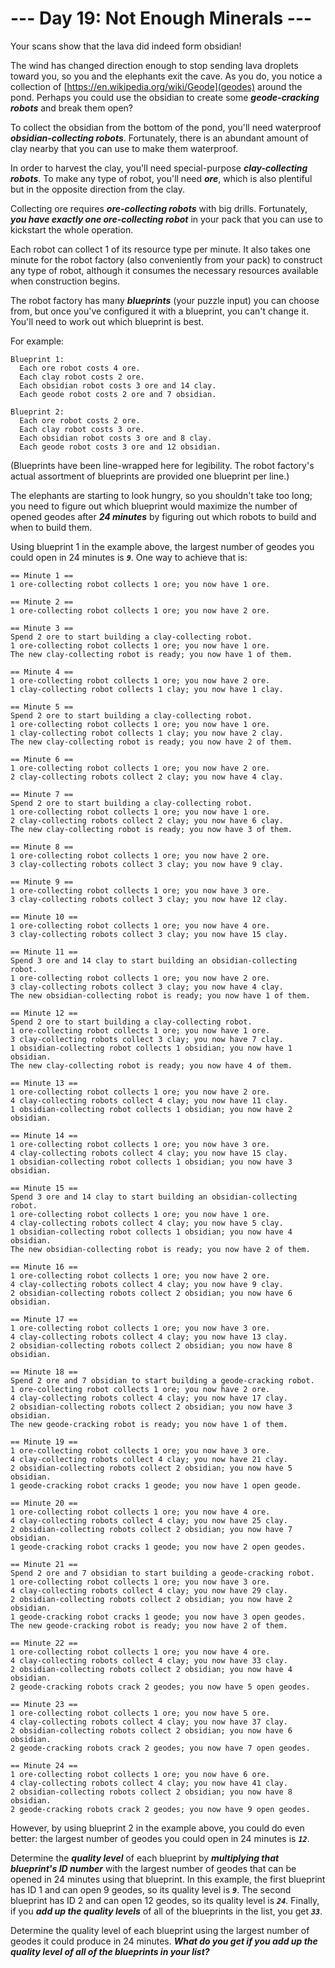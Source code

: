 # --- Day 19: Not Enough Minerals ---

Your scans show that the lava did indeed form obsidian!


The wind has changed direction enough to stop sending lava droplets toward you, so you and the elephants exit the cave. As you do, you notice a collection of [https://en.wikipedia.org/wiki/Geode](geodes) around the pond. Perhaps you could use the obsidian to create some <em><b>geode-cracking robots</b></em> and break them open?


To collect the obsidian from the bottom of the pond, you'll need waterproof <em><b>obsidian-collecting robots</b></em>. Fortunately, there is an abundant amount of clay nearby that you can use to make them waterproof.


In order to harvest the clay, you'll need special-purpose <em><b>clay-collecting robots</b></em>. To make any type of robot, you'll need <em><b>ore</b></em>, which is also plentiful but in the opposite direction from the clay.


Collecting ore requires <em><b>ore-collecting robots</b></em> with big drills. Fortunately, <em><b>you have exactly one ore-collecting robot</b></em> in your pack that you can use to <span title="If You Give A Mouse An Ore-Collecting Robot">kickstart</span> the whole operation.


Each robot can collect 1 of its resource type per minute. It also takes one minute for the robot factory (also conveniently from your pack) to construct any type of robot, although it consumes the necessary resources available when construction begins.


The robot factory has many <em><b>blueprints</b></em> (your puzzle input) you can choose from, but once you've configured it with a blueprint, you can't change it. You'll need to work out which blueprint is best.


For example:


<pre><code>Blueprint 1:
  Each ore robot costs 4 ore.
  Each clay robot costs 2 ore.
  Each obsidian robot costs 3 ore and 14 clay.
  Each geode robot costs 2 ore and 7 obsidian.

Blueprint 2:
  Each ore robot costs 2 ore.
  Each clay robot costs 3 ore.
  Each obsidian robot costs 3 ore and 8 clay.
  Each geode robot costs 3 ore and 12 obsidian.
</code></pre>
(Blueprints have been line-wrapped here for legibility. The robot factory's actual assortment of blueprints are provided one blueprint per line.)


The elephants are starting to look hungry, so you shouldn't take too long; you need to figure out which blueprint would maximize the number of opened geodes after <em><b>24 minutes</b></em> by figuring out which robots to build and when to build them.


Using blueprint 1 in the example above, the largest number of geodes you could open in 24 minutes is <code><em><b>9</b></em></code>. One way to achieve that is:


<pre><code>== Minute 1 ==
1 ore-collecting robot collects 1 ore; you now have 1 ore.

== Minute 2 ==
1 ore-collecting robot collects 1 ore; you now have 2 ore.

== Minute 3 ==
Spend 2 ore to start building a clay-collecting robot.
1 ore-collecting robot collects 1 ore; you now have 1 ore.
The new clay-collecting robot is ready; you now have 1 of them.

== Minute 4 ==
1 ore-collecting robot collects 1 ore; you now have 2 ore.
1 clay-collecting robot collects 1 clay; you now have 1 clay.

== Minute 5 ==
Spend 2 ore to start building a clay-collecting robot.
1 ore-collecting robot collects 1 ore; you now have 1 ore.
1 clay-collecting robot collects 1 clay; you now have 2 clay.
The new clay-collecting robot is ready; you now have 2 of them.

== Minute 6 ==
1 ore-collecting robot collects 1 ore; you now have 2 ore.
2 clay-collecting robots collect 2 clay; you now have 4 clay.

== Minute 7 ==
Spend 2 ore to start building a clay-collecting robot.
1 ore-collecting robot collects 1 ore; you now have 1 ore.
2 clay-collecting robots collect 2 clay; you now have 6 clay.
The new clay-collecting robot is ready; you now have 3 of them.

== Minute 8 ==
1 ore-collecting robot collects 1 ore; you now have 2 ore.
3 clay-collecting robots collect 3 clay; you now have 9 clay.

== Minute 9 ==
1 ore-collecting robot collects 1 ore; you now have 3 ore.
3 clay-collecting robots collect 3 clay; you now have 12 clay.

== Minute 10 ==
1 ore-collecting robot collects 1 ore; you now have 4 ore.
3 clay-collecting robots collect 3 clay; you now have 15 clay.

== Minute 11 ==
Spend 3 ore and 14 clay to start building an obsidian-collecting robot.
1 ore-collecting robot collects 1 ore; you now have 2 ore.
3 clay-collecting robots collect 3 clay; you now have 4 clay.
The new obsidian-collecting robot is ready; you now have 1 of them.

== Minute 12 ==
Spend 2 ore to start building a clay-collecting robot.
1 ore-collecting robot collects 1 ore; you now have 1 ore.
3 clay-collecting robots collect 3 clay; you now have 7 clay.
1 obsidian-collecting robot collects 1 obsidian; you now have 1 obsidian.
The new clay-collecting robot is ready; you now have 4 of them.

== Minute 13 ==
1 ore-collecting robot collects 1 ore; you now have 2 ore.
4 clay-collecting robots collect 4 clay; you now have 11 clay.
1 obsidian-collecting robot collects 1 obsidian; you now have 2 obsidian.

== Minute 14 ==
1 ore-collecting robot collects 1 ore; you now have 3 ore.
4 clay-collecting robots collect 4 clay; you now have 15 clay.
1 obsidian-collecting robot collects 1 obsidian; you now have 3 obsidian.

== Minute 15 ==
Spend 3 ore and 14 clay to start building an obsidian-collecting robot.
1 ore-collecting robot collects 1 ore; you now have 1 ore.
4 clay-collecting robots collect 4 clay; you now have 5 clay.
1 obsidian-collecting robot collects 1 obsidian; you now have 4 obsidian.
The new obsidian-collecting robot is ready; you now have 2 of them.

== Minute 16 ==
1 ore-collecting robot collects 1 ore; you now have 2 ore.
4 clay-collecting robots collect 4 clay; you now have 9 clay.
2 obsidian-collecting robots collect 2 obsidian; you now have 6 obsidian.

== Minute 17 ==
1 ore-collecting robot collects 1 ore; you now have 3 ore.
4 clay-collecting robots collect 4 clay; you now have 13 clay.
2 obsidian-collecting robots collect 2 obsidian; you now have 8 obsidian.

== Minute 18 ==
Spend 2 ore and 7 obsidian to start building a geode-cracking robot.
1 ore-collecting robot collects 1 ore; you now have 2 ore.
4 clay-collecting robots collect 4 clay; you now have 17 clay.
2 obsidian-collecting robots collect 2 obsidian; you now have 3 obsidian.
The new geode-cracking robot is ready; you now have 1 of them.

== Minute 19 ==
1 ore-collecting robot collects 1 ore; you now have 3 ore.
4 clay-collecting robots collect 4 clay; you now have 21 clay.
2 obsidian-collecting robots collect 2 obsidian; you now have 5 obsidian.
1 geode-cracking robot cracks 1 geode; you now have 1 open geode.

== Minute 20 ==
1 ore-collecting robot collects 1 ore; you now have 4 ore.
4 clay-collecting robots collect 4 clay; you now have 25 clay.
2 obsidian-collecting robots collect 2 obsidian; you now have 7 obsidian.
1 geode-cracking robot cracks 1 geode; you now have 2 open geodes.

== Minute 21 ==
Spend 2 ore and 7 obsidian to start building a geode-cracking robot.
1 ore-collecting robot collects 1 ore; you now have 3 ore.
4 clay-collecting robots collect 4 clay; you now have 29 clay.
2 obsidian-collecting robots collect 2 obsidian; you now have 2 obsidian.
1 geode-cracking robot cracks 1 geode; you now have 3 open geodes.
The new geode-cracking robot is ready; you now have 2 of them.

== Minute 22 ==
1 ore-collecting robot collects 1 ore; you now have 4 ore.
4 clay-collecting robots collect 4 clay; you now have 33 clay.
2 obsidian-collecting robots collect 2 obsidian; you now have 4 obsidian.
2 geode-cracking robots crack 2 geodes; you now have 5 open geodes.

== Minute 23 ==
1 ore-collecting robot collects 1 ore; you now have 5 ore.
4 clay-collecting robots collect 4 clay; you now have 37 clay.
2 obsidian-collecting robots collect 2 obsidian; you now have 6 obsidian.
2 geode-cracking robots crack 2 geodes; you now have 7 open geodes.

== Minute 24 ==
1 ore-collecting robot collects 1 ore; you now have 6 ore.
4 clay-collecting robots collect 4 clay; you now have 41 clay.
2 obsidian-collecting robots collect 2 obsidian; you now have 8 obsidian.
2 geode-cracking robots crack 2 geodes; you now have 9 open geodes.
</code></pre>
However, by using blueprint 2 in the example above, you could do even better: the largest number of geodes you could open in 24 minutes is <code><em><b>12</b></em></code>.


Determine the <em><b>quality level</b></em> of each blueprint by <em><b>multiplying that blueprint's ID number</b></em> with the largest number of geodes that can be opened in 24 minutes using that blueprint. In this example, the first blueprint has ID 1 and can open 9 geodes, so its quality level is <code><em><b>9</b></em></code>. The second blueprint has ID 2 and can open 12 geodes, so its quality level is <code><em><b>24</b></em></code>. Finally, if you <em><b>add up the quality levels</b></em> of all of the blueprints in the list, you get <code><em><b>33</b></em></code>.


Determine the quality level of each blueprint using the largest number of geodes it could produce in 24 minutes. <em><b>What do you get if you add up the quality level of all of the blueprints in your list?</b></em>


